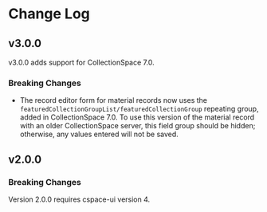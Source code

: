 # Change Log

## v3.0.0

v3.0.0 adds support for CollectionSpace 7.0.

### Breaking Changes

- The record editor form for material records now uses the `featuredCollectionGroupList/featuredCollectionGroup` repeating group, added in CollectionSpace 7.0. To use this version of the material record with an older CollectionSpace server, this field group should be hidden; otherwise, any values entered will not be saved.

## v2.0.0

### Breaking Changes

Version 2.0.0 requires cspace-ui version 4.
